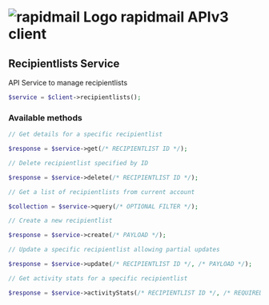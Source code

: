 # ![rapidmail Logo](https://avatars0.githubusercontent.com/u/25850436?v=3&s=50 "rapidmail Logo") rapidmail APIv3 client

## Recipientlists Service

API Service to manage recipientlists

```php
$service = $client->recipientlists();
```

###  Available methods
```php
// Get details for a specific recipientlist

$response = $service->get(/* RECIPIENTLIST ID */);

// Delete recipientlist specified by ID

$response = $service->delete(/* RECIPIENTLIST ID */);

// Get a list of recipientlists from current account

$collection = $service->query(/* OPTIONAL FILTER */);

// Create a new recipientlist

$response = $service->create(/* PAYLOAD */);

// Update a specific recipientlist allowing partial updates

$response = $service->update(/* RECIPIENTLIST ID */, /* PAYLOAD */);

// Get activity stats for a specific recipientlist

$response = $service->activityStats(/* RECIPIENTLIST ID */, /* REQUIRED FILTER */);
```